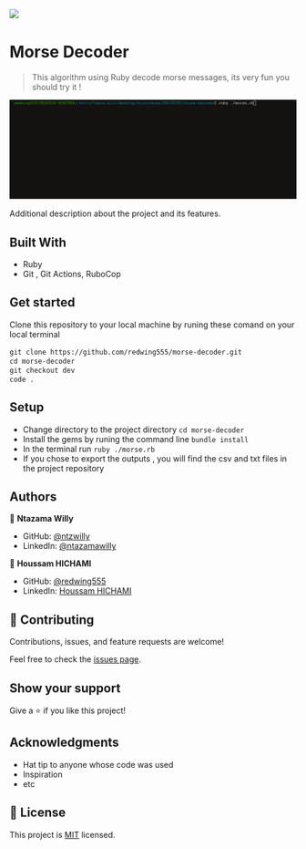 ![](https://img.shields.io/badge/Microverse-blueviolet)

# Morse Decoder



> This algorithm using Ruby decode morse messages, its very fun you should try it ! 

![screenshot](./Animation.gif)







Additional description about the project and its features.

## Built With

- Ruby
- Git , Git Actions, RuboCop 


## Get started

 Clone this repository to your local machine by runing these comand on your local terminal
```
git clone https://github.com/redwing555/morse-decoder.git
cd morse-decoder
git checkout dev
code . 
```



## Setup

* Change directory to the project directory `` cd morse-decoder ``
* Install the gems by runing the command line `` bundle install ``
* In the terminal run `` ruby ./morse.rb ``
* If you chose to export the outputs , you will find the csv and txt files in the project repository





## Authors

👤 **Ntazama Willy**

- GitHub: [@ntzwilly](https://github.com/ntzwilly)
- LinkedIn: [@ntazamawilly](https://linkedin.com/in/ntazama-willy-b676b7aa)

👤 **Houssam HICHAMI**

- GitHub: [@redwing555](https://github.com/redwing555)
- LinkedIn: [Houssam HICHAMI](https://linkedin.com/in/houssam-hichami)

## 🤝 Contributing

Contributions, issues, and feature requests are welcome!

Feel free to check the [issues page](../../issues/).

## Show your support

Give a ⭐️ if you like this project!

## Acknowledgments

- Hat tip to anyone whose code was used
- Inspiration
- etc

## 📝 License

This project is [MIT](./MIT.md) licensed.
